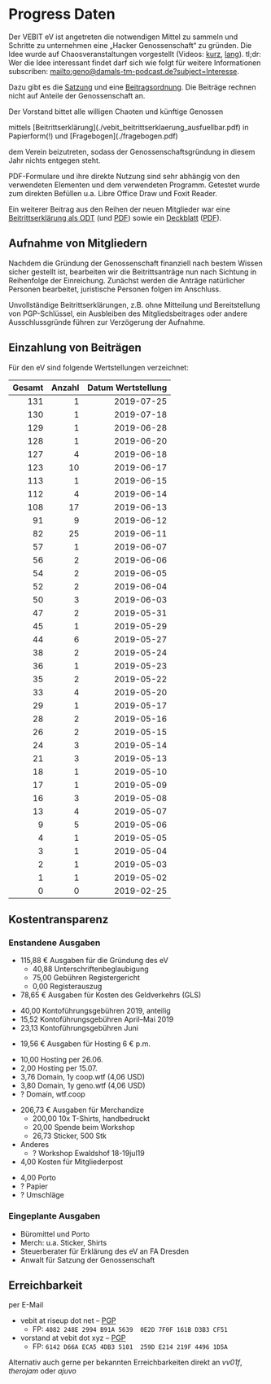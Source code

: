 
# Progress Daten


Der VEBIT eV ist angetreten die notwendigen Mittel zu sammeln und
Schritte zu unternehmen eine „Hacker Genossenschaft“ zu gründen.
Die Idee wurde auf Chaosveranstaltungen vorgestellt
(Videos: [kurz](https://media.ccc.de/v/34c3-9256-lightning_talks_day_2#t=2721 "Lighningtalks Tag 2, 34c3"), [lang](https://media.ccc.de/v/35c3chaoswest-37-hacker-eg-genossenschaft-fr-chaosnahes-wirtschaften "ChaosWest, 35c3")).
tl;dr: Wer die Idee interessant findet darf sich wie folgt für weitere Informationen subscriben: <mailto:geno@damals-tm-podcast.de?subject=Interesse>.

Dazu gibt es die [Satzung] und eine [Beitragsordnung].
Die Beiträge rechnen nicht auf Anteile der Genossenschaft an.

Der Vorstand bittet alle willigen Chaoten und künftige Genossen
<!--**bis 17. Juni 2019**--> mittels [Beitrittserklärung](./vebit_beitrittserklaerung_ausfuellbar.pdf) in Papierform(!) und [Fragebogen](./fragebogen.pdf)
dem Verein beizutreten, sodass der Genossenschaftsgründung in
diesem Jahr nichts entgegen steht.

PDF-Formulare und ihre direkte Nutzung sind sehr abhängig von den
verwendeten Elementen und dem verwendeten Programm. Getestet wurde
zum direkten Befüllen u.a. Libre Office Draw und Foxit Reader.
  
Ein weiterer Beitrag aus den Reihen der neuen Mitglieder war eine
[Beitrittserklärung als ODT](./vebit_beitrittserklaerung_ausfuellbar.odt)
(und [PDF](./vebit_beitrittserklaerung_ausfuellbar.pdf)) sowie ein
[Deckblatt](./vebit_rueckadressblatt_ausfuellbar.odt)
([PDF](./vebit_rueckadressblatt_ausfuellbar.pdf)).

[Satzung]: https://git.vebit.xyz/vebit/wiki/src/branch/master/satzung.markdown
[Beitragsordnung]: https://git.vebit.xyz/vebit/wiki/src/branch/master/beitragsordnung.markdown

## Aufnahme von Mitgliedern

Nachdem die Gründung der Genossenschaft finanziell nach bestem Wissen
sicher gestellt ist, bearbeiten wir die Beitrittsanträge nun nach
Sichtung in Reihenfolge der Einreichung. Zunächst werden die Anträge
natürlicher Personen bearbeitet, juristische Personen folgen
im Anschluss.

Unvollständige Beitrittserklärungen, z.B. ohne Mitteilung und
Bereitstellung von PGP-Schlüssel, ein Ausbleiben des Mitgliedsbeitrages
oder andere Ausschlussgründe führen zur Verzögerung der Aufnahme.

## Einzahlung von Beiträgen
 
Für den eV sind folgende Wertstellungen verzeichnet:

Gesamt | Anzahl | Datum Wertstellung
------:|-------:|------:
131 | 1 | 2019-07-25
130 | 1 | 2019-07-18
129 | 1 | 2019-06-28
128 | 1 | 2019-06-20
127 | 4 | 2019-06-18
123 |10 | 2019-06-17
113 | 1 | 2019-06-15
112 | 4 | 2019-06-14
108 |17 | 2019-06-13 
 91 | 9 | 2019-06-12
 82 |25 | 2019-06-11
 57 | 1 | 2019-06-07
 56 | 2 | 2019-06-06
 54 | 2 | 2019-06-05
 52 | 2 | 2019-06-04
 50 | 3 | 2019-06-03
 47 | 2 | 2019-05-31
 45 | 1 | 2019-05-29
 44 | 6 | 2019-05-27
 38 | 2 | 2019-05-24
 36 | 1 | 2019-05-23
 35 | 2 | 2019-05-22
 33 | 4 | 2019-05-20
 29 | 1 | 2019-05-17
 28 | 2 | 2019-05-16
 26 | 2 | 2019-05-15
 24 | 3 | 2019-05-14
 21 | 3 | 2019-05-13
 18 | 1 | 2019-05-10
 17 | 1 | 2019-05-09
 16 | 3 | 2019-05-08
 13 | 4 | 2019-05-07
  9 | 5 | 2019-05-06
  4 | 1 | 2019-05-05
  3 | 1 | 2019-05-04
  2 | 1 | 2019-05-03
  1 | 1 | 2019-05-02
  0 | 0 | 2019-02-25

<!--
* Davon Zahlungen ohne Beitrittsantrag: 24
* Dazu Beitrittserklärungen ohne Zahlungseingang: 7
-->
## Kostentransparenz

### Enstandene Ausgaben

* 115,88 € Ausgaben für die Gründung des eV
  + 40,88 Unterschriftenbeglaubigung
  + 75,00 Gebühren Registergericht
  +  0,00 Registerauszug
*  78,65 € Ausgaben für Kosten des Geldverkehrs (GLS)
  + 40,00 Kontoführungsgebühren 2019, anteilig
  + 15,52 Kontoführungsgebühren April–Mai 2019
  + 23,13 Kontoführungsgebühren Juni
*  19,56 € Ausgaben für Hosting 6 € p.m.
  + 10,00 Hosting per 26.06.
  +  2,00 Hosting per 15.07.
  +  3,76 Domain, 1y coop.wtf (4,06 USD)
  +  3,80 Domain, 1y geno.wtf (4,06 USD)
  +  ? Domain, wtf.coop
* 206,73 € Ausgaben für Merchandize
  + 200,00 10x T-Shirts, handbedruckt
  -  20,00 Spende beim Workshop
  +  26,73 Sticker, 500 Stk
* Anderes
  +   ? Workshop Ewaldshof 18-19jul19
*   4,00 Kosten für Mitgliederpost
  +   4,00 Porto
  +   ? Papier
  +   ? Umschläge

### Eingeplante Ausgaben

* Büromittel und Porto
* Merch: u.a. Sticker, Shirts
* Steuerberater für Erklärung des eV an FA Dresden
* Anwalt für Satzung der Genossenschaft

## Erreichbarkeit

per E-Mail
* vebit at riseup dot net – [PGP](./vebit.gpg)
  + FP: `4082 248E 2994 B91A 5639  0E2D 7F0F 161B D3B3 CF51`
* vorstand at vebit dot xyz – [PGP](./vorstand.gpg)
  + FP: `6142 D66A ECA5 4DB3 5101  259D E214 219F 4496 1D5A`

Alternativ auch gerne per bekannten Erreichbarkeiten direkt an *vv01f*, *therojam* oder *ajuvo*
